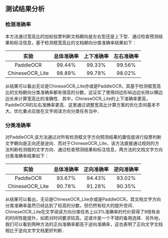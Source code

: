## 测试结果分析

### 检测准确率

本方法通过宽高比的加权投票判断文档朝向是左右型还是上下型．通过检查预测结果和标注信息，基于检测框宽高比的文档朝向分类准确率结果如下：

| 实验            | 总体准确率 | 上下准确率 | 左右准确率 |
|:---------------:|:---------:|:----------:|:---------:|
| PaddleOCR       |    99.44% |     99.33% |    99.56% |
| ChineseOCR_Lite |    98.89% |     99.78% |    98.02% |

从结果可以看出无论是ChineseOCR_Lite亦或是PaddleOCR，其基于检测框宽高比的文档朝向分类准确率都有很高的分数，这证实了使用四边形纵边边长除以横边边长来计算宽高比的准确性．其中，ChineseOCR_Lite的上下准确率更高，PaddleOCR的左右准确率更高．这里通过调整宽高比计算方案的优化空间基本不大，优化重点应放在文字阅读方向分类任务当中．

### 分类准确率

对PaddleOCR,该方法通过对所有检测框文字方向预测结果的置信度进行投票判断文字朝向是正向还是逆向．而对于ChineseOCR_Lite，该方法直接通过规则的方法判断检测框的文字方向．通过检查预测结果和标注信息，两方法的文档文字方向分类准确率结果如下：

| 实验            | 总体准确率 | 正向准确率 | 逆向准确率 |
|:---------------:|:---------:|:----------:|:---------:|
| PaddleOCR       |    93.67% |     94.43% |    93.02% |
| ChineseOCR_Lite |    90.78% |     91.28% |    90.35% |

从结果可以看出，无论是ChineseOCR_Lite亦或是PaddleOCR，其文档文字方向分类准确率虽然已经达到了较高的分数，但仍然有较大的提升空间．ChineseOCR_Lite在文字阅读方向分类任务上以3%准确率的代价获得了9倍有余的时间性能提升，如若对时间要求较高，这或许是一个不错的备用选择．另外地，我们可以看到两种方法的正向准确率都高于逆向准确率，这也表明了正向文字文档相比于逆向文字文档更好判断．




